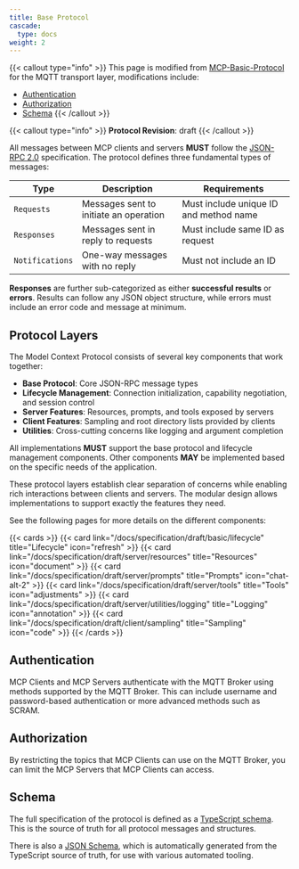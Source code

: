 ```yaml
---
title: Base Protocol
cascade:
  type: docs
weight: 2
---
```


{{< callout type="info" >}}
This page is modified from [MCP-Basic-Protocol](https://spec.modelcontextprotocol.io/specification/draft/basic/) for the MQTT transport layer, modifications include:

- [Authentication](#authentication)
- [Authorization](#authorization)
- [Schema](#schema)
{{< /callout >}}

{{< callout type="info" >}} **Protocol Revision**: draft {{< /callout >}}

All messages between MCP clients and servers **MUST** follow the
[JSON-RPC 2.0](https://www.jsonrpc.org/specification) specification. The protocol defines
three fundamental types of messages:

| Type            | Description                            | Requirements                           |
| --------------- | -------------------------------------- | -------------------------------------- |
| `Requests`      | Messages sent to initiate an operation | Must include unique ID and method name |
| `Responses`     | Messages sent in reply to requests     | Must include same ID as request        |
| `Notifications` | One-way messages with no reply         | Must not include an ID                 |

**Responses** are further sub-categorized as either **successful results** or **errors**.
Results can follow any JSON object structure, while errors must include an error code and
message at minimum.

## Protocol Layers

The Model Context Protocol consists of several key components that work together:

- **Base Protocol**: Core JSON-RPC message types
- **Lifecycle Management**: Connection initialization, capability negotiation, and
  session control
- **Server Features**: Resources, prompts, and tools exposed by servers
- **Client Features**: Sampling and root directory lists provided by clients
- **Utilities**: Cross-cutting concerns like logging and argument completion

All implementations **MUST** support the base protocol and lifecycle management
components. Other components **MAY** be implemented based on the specific needs of the
application.

These protocol layers establish clear separation of concerns while enabling rich
interactions between clients and servers. The modular design allows implementations to
support exactly the features they need.

See the following pages for more details on the different components:

{{< cards >}}
{{< card link="/docs/specification/draft/basic/lifecycle" title="Lifecycle" icon="refresh" >}}
{{< card link="/docs/specification/draft/server/resources" title="Resources" icon="document" >}}
{{< card link="/docs/specification/draft/server/prompts" title="Prompts" icon="chat-alt-2" >}}
{{< card link="/docs/specification/draft/server/tools" title="Tools" icon="adjustments" >}}
{{< card link="/docs/specification/draft/server/utilities/logging" title="Logging" icon="annotation" >}}
{{< card link="/docs/specification/draft/client/sampling" title="Sampling" icon="code" >}}
{{< /cards >}}

## Authentication

MCP Clients and MCP Servers authenticate with the MQTT Broker using methods supported by the MQTT Broker. This can include username and password-based authentication or more advanced methods such as SCRAM.

## Authorization

By restricting the topics that MCP Clients can use on the MQTT Broker, you can limit the MCP Servers that MCP Clients can access.

## Schema

The full specification of the protocol is defined as a
[TypeScript schema](https://github.com/emqx/mcp-over-mqtt-site/tree/main/schema/draft/schema.ts).
This is the source of truth for all protocol messages and structures.

There is also a
[JSON Schema](https://github.com/emqx/mcp-over-mqtt-site/tree/main/schema/draft/schema.json),
which is automatically generated from the TypeScript source of truth, for use with
various automated tooling.

